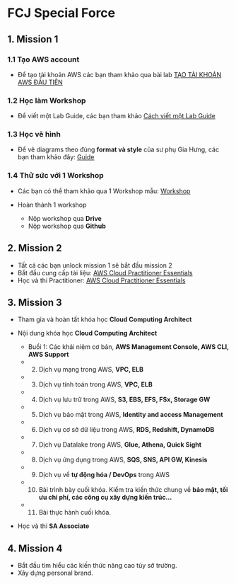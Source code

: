 # FCJ Special Force

## 1. Mission 1

### 1.1 Tạo AWS account

- Để tạo tài khoản AWS các bạn tham khảo qua bài lab [TẠO TÀI KHOẢN AWS ĐẦU TIÊN](https://000001.awsstudygroup.com/vi/)

### 1.2 Học làm Workshop

- Để viết một Lab Guide, các bạn tham khảo [Cách viết một Lab Guide](https://van-hoang-kha.github.io/How-to-Write-Lab-Guides/)

### 1.3 Học vẽ hình

- Để vẽ diagrams theo đúng **format và style** của sư phụ Gia Hưng, các bạn tham khảo đây: [Guide](https://drive.google.com/drive/folders/1kstbB-NduVOatVd72p0uv7zj8bI1Mpow)

### 1.4 Thử sức với 1 Workshop

- Các bạn có thể tham khảo qua 1 Workshop mẫu: [Workshop](https://drive.google.com/drive/folders/17Jcht8IffRSIBWWCd0XR8YGUWCgiPFwo?usp=sharing)

- Hoàn thành  1 workshop 

	- Nộp workshop qua **Drive** 
	- Nộp workshop qua **Github**

## 2. Mission 2

- Tất cả các bạn unlock mission 1 sẽ bắt đầu mission 2
- Bắt đầu cung cấp tài liệu: [AWS Cloud Practitioner Essentials](https://cloudpractitioner.awsstudygroup.com/)
- Học và thi Practitioner: [AWS Cloud Practitioner Essentials](https://explore.skillbuilder.aws/learn/course/external/view/elearning/134/aws-cloud-practitioner-essentials?scr=detail) 

## 3. Mission 3
- Tham gia và hoàn tất khóa học **Cloud Computing Architect**
- Nội dung khóa học **Cloud Computing Architect**

	- Buổi 1: Các khái niệm cơ bản, **AWS Management Console, AWS CLI, AWS Support**
	- 2. Dịch vụ mạng trong AWS, **VPC, ELB**
	- 3. Dịch vụ tính toán trong AWS, **VPC, ELB**
	- 4. Dịch vụ lưu trữ trong AWS, **S3, EBS, EFS, FSx, Storage GW**
	- 5. Dịch vụ bảo mật trong AWS, **Identity and access Management**
	- 6. Dịch vụ cơ sở dữ liệu trong AWS, **RDS, Redshift, DynamoDB**
	- 7. Dịch vụ Datalake trong AWS, **Glue, Athena, Quick Sight**
	- 8. Dịch vụ ứng dụng trong AWS, **SQS, SNS, API GW, Kinesis**
	- 9. Dịch vụ về **tự động hóa / DevOps** trong AWS
	- 10. Bài trình bày cuối khóa. Kiểm tra kiến thức chung về **bảo mật, tối ưu chi phí, các công cụ xây dựng kiến trúc...**
	- 11. Bài thực hành cuối khóa. 

- Học và thi **SA Associate**

## 4. Mission 4

- Bắt đầu tìm hiểu các kiến thức nâng cao tùy sở trường.
- Xây dựng personal brand.


